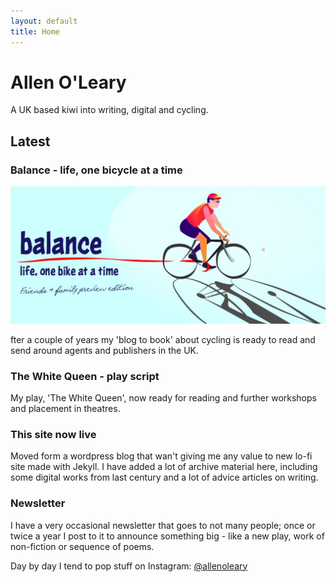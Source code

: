 ```yaml
---
layout: default
title: Home
---
```

# Allen O'Leary

A UK based kiwi into writing, digital and cycling.

## Latest

### Balance - life, one bicycle at a time

<img src="/assets/img/balance.jpg">

fter a couple of years my 'blog to book' about cycling is ready to read and send around agents and publishers in the UK. 

### The White Queen - play script

My play, 'The White Queen', now ready for reading and further workshops and placement in theatres.

### This site now live

Moved form a wordpress blog that wan't giving me any value to new lo-fi site made with Jekyll. I have added a lot of archive material here, including some digital works from last century and a lot of advice articles on writing.

### Newsletter

I have a very occasional newsletter that goes to not many people; once or twice a year I post to it to announce something big - like a new play, work of non-fiction or sequence of poems. 

Day by day I tend to pop stuff on Instagram: [@allenoleary](https://www.instagram.com/allenoleary/)



